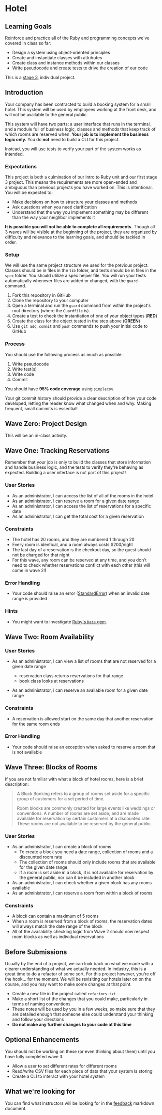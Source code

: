 # Hotel

## Learning Goals

Reinforce and practice all of the Ruby and programming concepts we've covered in class so far:
- Design a system using object-oriented principles
- Create and instantiate classes with attributes
- Create class and instance methods within our classes
- Write pseudocode and create tests to drive the creation of our code

This is a [stage 3](https://github.com/Ada-Developers-Academy/pedagogy/blob/master/rule-of-three.md), individual project.


## Introduction

Your company has been contracted to build a booking system for a small hotel. This system will be used by employees working at the front desk, and will not be available to the general public.

This system will have two parts: a user interface that runs in the terminal, and a module full of business logic, classes and methods that keep track of which rooms are reserved when. **Your job is to implement the business logic only.** You do **not** need to build a CLI for this project.

Instead, you will use tests to verify your part of the system works as intended.

### Expectations

This project is both a culmination of our Intro to Ruby unit and our first stage 3 project. This means the requirements are more open-ended and ambiguous than previous projects you have worked on. This is intentional. You will be expected to:

- Make decisions on how to structure your classes and methods
- Ask questions when you need clarification
- Understand that the way you implement something may be different than the way your neighbor implements it

**It is possible you will not be able to complete all requirements.** Though all 3 waves will be visible at the beginning of the project, they are organized by difficulty and relevance to the learning goals, and should be tackled in order.

### Setup

We will use the same project structure we used for the previous project. Classes should be in files in the `lib` folder, and tests should be in files in the `spec` folder. You should utilize a spec helper file. You will run your tests automatically whenever files are added or changed, with the `guard` command.

1. Fork this repository in GitHub
1. Clone the repository to your computer
1. Open a terminal and run the `guard` command from within the project's root directory (where the `Guardfile` is).
1. Create a test to check the instantiation of one of your object types (**RED**)
1. Create the class for the object tested in the step above (**GREEN**)
1. Use `git add`, `commit` and `push` commands to push your initial code to GitHub

### Process

You should use the following process as much as possible:

1. Write pseudocode
1. Write test(s)
1. Write code
1. Commit

You should have **95% code coverage** using `simplecov`.

Your git commit history should provide a clear description of how your code developed, letting the reader know what changed when and why. Making frequent, small commits is essential!

## Wave Zero: Project Design

This will be an in-class activity.

## Wave One: Tracking Reservations

Remember that your job is only to build the classes that store information and handle business logic, and the tests to verify they're behaving as expected. Building a user interface is not part of this project!

### User Stories

- As an administrator, I can access the list of all of the rooms in the hotel
- As an administrator, I can reserve a room for a given date range
- As an administrator, I can access the list of reservations for a specific date
- As an administrator, I can get the total cost for a given reservation

### Constraints

- The hotel has 20 rooms, and they are numbered 1 through 20
- Every room is identical, and a room always costs $200/night
- The last day of a reservation is the checkout day, so the guest should not be charged for that night
- For this wave, any room can be reserved at any time, and you don't need to check whether reservations conflict with each other (this will come in wave 2!)

### Error Handling

- Your code should raise an error ([StandardError](https://ruby-doc.org/core-2.5.0/StandardError.html)) when an invalid date range is provided

### Hints

- You might want to investigate [Ruby's `Date` gem](https://ruby-doc.org/stdlib/libdoc/date/rdoc/Date.html).

## Wave Two: Room Availability

### User Stories

- As an administrator, I can view a list of rooms that are not reserved for a given date range

    - reservation class returns reservations for that range
    - book class looks at reservations
- As an administrator, I can reserve an available room for a given date range

### Constraints

- A reservation is allowed start on the same day that another reservation for the same room ends

### Error Handling

- Your code should raise an exception when asked to reserve a room that is not available

## Wave Three: Blocks of Rooms

If you are not familiar with what a block of hotel rooms, here is a brief description:

> A Block Booking refers to a group of rooms set aside for a specific group of customers for a set period of time.
>
> Room blocks are commonly created for large events like weddings or conventions. A number of rooms are set aside, and are made available for reservation by certain customers at a discounted rate. These rooms are not available to be reserved by the general public.

### User Stories

- As an administrator, I can create a block of rooms
    - To create a block you need a date range, collection of rooms and a discounted room rate
    - The collection of rooms should only include rooms that are available for the given date range
    - If a room is set aside in a block, it is not available for reservation by the general public, nor can it be included in another block
- As an administrator, I can check whether a given block has any rooms available
- As an administrator, I can reserve a room from within a block of rooms

### Constraints

- A block can contain a maximum of 5 rooms
- When a room is reserved from a block of rooms, the reservation dates will always match the date range of the block
- All of the availability checking logic from Wave 2 should now respect room blocks as well as individual reservations

## Before Submissions

Usually by the end of a project, we can look back on what we made with a clearer understanding of what we actually needed. In industry, this is a great time to do a refactor of some sort. For this project however, you're off the hook... for the moment. We will be revisiting our hotels later on on the course, and you may want to make some changes at that point.

- Create a new file in the project called `refactors.txt`
- Make a short list of the changes that you could make, particularly in terms of naming conventions
- These notes will be used by you in a few weeks, so make sure that they are detailed enough that someone else could understand your thinking and follow your directions
- **Do not make any further changes to your code at this time**

## Optional Enhancements

You should not be working on these (or even thinking about them) until you have fully completed wave 3.

- Allow a user to set different rates for different rooms
- Read/write CSV files for each piece of data that your system is storing
- Create a CLI to interact with your hotel system

## What we're looking for
You can find what instructors will be looking for in the [feedback](feedback.md) markdown document.
